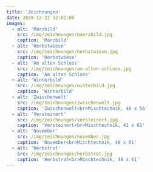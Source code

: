 ```yaml
---
title: 'Zeichnungen'
date: 2020-12-22 12:02:00
images:
  - alt: 'Märzbild'
    src: /img/zeichnungen/maerzbild.jpg
    caption: 'Märzbild'
  - alt: 'Herbstwiese'
    src: /img/zeichnungen/herbstwiese.jpg
    caption: 'Herbstwiese'
  - alt: 'Am alten Schloss'
    src: /img/zeichnungen/am-alten-schloss.jpg
    caption: 'Am alten Schloss'
  - alt: 'Winterbild'
    src: /img/zeichnungen/winterbild.jpg
    caption: 'Winterbild'
  - alt: 'Zwischenwelt'
    src: /img/zeichnungen/zwischenwelt.jpg
    caption: 'Zwischenwelt<br>Mischtechnik, 48 x 56'
  - alt: 'Versteinert'
    src: /img/zeichnungen/versteinert.jpg
    caption: 'Versteinert<br>Mischtechnik, 41 x 61'
  - alt: 'November'
    src: /img/zeichnungen/november.jpg
    caption: 'November<br>Mischtechnik, 48 x 61'
  - alt: 'Herbstrot'
    src: /img/zeichnungen/herbstrot.jpg
    caption: 'Herbstrot<br>Mischtechnik, 48 x 61'
---
```

